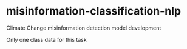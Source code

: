 # misinformation-classification-nlp

Climate Change misinformation detection model development

Only one class data for this task
